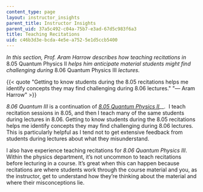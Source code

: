 ```yaml
---
content_type: page
layout: instructor_insights
parent_title: Instructor Insights
parent_uid: 37a5c492-c04a-75b7-e3ad-67d5c983f6a3
title: Teaching Recitations
uid: c46b3d3e-bcda-4e5e-a752-5e1d5ccb5400
---
```


_In this section, Prof. Aram Harrow describes how teaching recitations in_ 8.05 Quantum Physics II _helps him anticipate material students might find challenging during_ 8.06 Quantum Physics III _lectures._

{{< quote "Getting to know students during the 8.05 recitations helps me identify concepts they may find challenging during 8.06 lectures." "— Aram Harrow" >}}

_8.06 Quantum III_ is a continuation of _[8.05 Quantum Physics II](/courses/8-05-quantum-physics-ii-fall-2013/)__._  I teach recitation sessions in 8.05, and then I teach many of the same students during lectures in 8.06. Getting to know students during the 8.05 recitations helps me identify concepts they may find challenging during 8.06 lectures. This is particularly helpful as I tend not to get extensive feedback from students during lectures about what they misunderstand.

I also have experience teaching recitations for _8.06 Quantum Physics III_. Within the physics department, it’s not uncommon to teach recitations before lecturing in a course. It’s great when this can happen because recitations are where students work through the course material and you, as the instructor, get to understand how they’re thinking about the material and where their misconceptions lie.